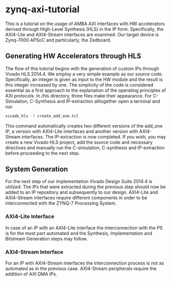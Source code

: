 # zynq-axi-tutorial

This is a tutorial on the usage of AMBA AXI interfaces with HW accelerators derived through High-Level Synthesis (HLS) in the IP form. Specifically, the AXI4-Lite and AXI4-Stream interfaces are examined. Our target device is Zynq-7000 APSoC and particularly, the Zedboard.

## Generating HW Accelerators through HLS

The flow of this tutorial begins with the generation of custom IPs through Vivado HLS 2014.4. We employ a very simple example as our source code. Specifically, an integer is given as input to the HW module and the result is this integer increased by one. The simplicity of the code is considered essential as a first approach to the explanation of the operating principles of AXI protocols. In /hls directory, three files make their appearance. For C-Simulation, C-Synthesis and IP-extraction alltogether open a terminal and run

```bash
vivado_hls -f create_add_one.tcl
```

This command automatically creates two different versions of the add_one IP, a version with AXI4-Lite interfaces and another version with AXI4-Stream interfaces. The IP-extraction is now completed. If you wish, you may create a new Vivado HLS project, add the source code and necessary directives and manually run the C-simulation, C-synthesis and IP-extraction before proceeding to the next step.

## System Generation

For the next step of our implementation Vivado Design Suite 2014.4 is utilized. The IPs that were extracted during the previous step should now be added to an IP repository and subsequently to our design. AXI4-Lite and AXI4-Stream interfaces require different components in order to be interconnected with the ZYNQ-7 Processing System. 

### AXI4-Lite Interface

In case of an IP with an AXI4-Lite interface the interconnection with the PS is for the most part automated and the Synthesis, Implementation and Bitstream Generation steps may follow. 

### AXI4-Stream Interface

For an IP with AXI4-Stream interfaces the interconnection process is not as automated as in the previous case. AXI4-Stream peripherals require the addition of AXI DMA IPs.
